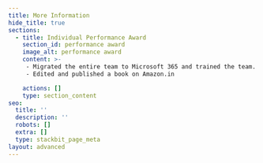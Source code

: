 ```yaml
---
title: More Information
hide_title: true
sections:
  - title: Individual Performance Award
    section_id: performance award
    image_alt: performance award
    content: >-
     - Migrated the entire team to Microsoft 365 and trained the team.  
     - Edited and published a book on Amazon.in

    actions: []
    type: section_content
seo:
  title: ''
  description: ''
  robots: []
  extra: []
  type: stackbit_page_meta
layout: advanced
---
```

